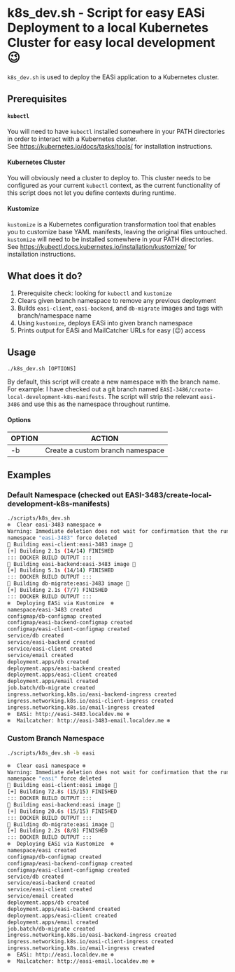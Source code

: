 # k8s_dev.sh - Script for easy EASi Deployment to a local Kubernetes Cluster for easy local development 😉

`k8s_dev.sh` is used to deploy the EASi application to a Kubernetes cluster.

## Prerequisites

#### `kubectl`

You will need to have `kubectl` installed somewhere in your PATH directories in order to interact with a Kubernetes cluster.  
See https://kubernetes.io/docs/tasks/tools/ for installation instructions.

#### Kubernetes Cluster

You will obviously need a cluster to deploy to. This cluster needs to be configured as your current `kubectl` context, as the current functionality of this script does not let you define contexts during runtime.

#### Kustomize

`kustomize` is a Kubernetes configuration transformation tool that enables you to customize base YAML manifests, leaving the original files untouched.
`kustomize` will need to be installed somewhere in your PATH directories.  
See https://kubectl.docs.kubernetes.io/installation/kustomize/ for installation instructions.

## What does it do?

1. Prerequisite check: looking for `kubectl` and `kustomize`
1. Clears given branch namespace to remove any previous deployment
1. Builds `easi-client`, `easi-backend`, and `db-migrate` images and tags with branch/namespace name
1. Using `kustomize`, deploys EASi into given branch namespace
1. Prints output for EASi and MailCatcher URLs for easy (😉) access

## Usage

`./k8s_dev.sh [OPTIONS]`

By default, this script will create a new namespace with the branch name.  
For example: I have checked out a git branch named `EASI-3486/create-local-development-k8s-manifests`. The script will strip the relevant `easi-3486` and use this as the namespace throughout runtime.

#### Options

| OPTION 	|              ACTION              	|
|--------	|:--------------------------------:	|
|   -b   	| Create a custom branch namespace 	|

## Examples

### Default Namespace (checked out EASI-3483/create-local-development-k8s-manifests)
```bash
./scripts/k8s_dev.sh
❄️  Clear easi-3483 namespace ❄️
Warning: Immediate deletion does not wait for confirmation that the running resource has been terminated. The resource may continue to run on the cluster indefinitely.
namespace "easi-3483" force deleted
🐋 Building easi-client:easi-3483 image 🐋
[+] Building 2.1s (14/14) FINISHED
::: DOCKER BUILD OUTPUT :::
🐋 Building easi-backend:easi-3483 image 🐋
[+] Building 5.1s (14/14) FINISHED
::: DOCKER BUILD OUTPUT :::
🐋 Building db-migrate:easi-3483 image 🐋
[+] Building 2.1s (7/7) FINISHED
::: DOCKER BUILD OUTPUT :::
❄️  Deploying EASi via Kustomize  ❄️
namespace/easi-3483 created
configmap/db-configmap created
configmap/easi-backend-configmap created
configmap/easi-client-configmap created
service/db created
service/easi-backend created
service/easi-client created
service/email created
deployment.apps/db created
deployment.apps/easi-backend created
deployment.apps/easi-client created
deployment.apps/email created
job.batch/db-migrate created
ingress.networking.k8s.io/easi-backend-ingress created
ingress.networking.k8s.io/easi-client-ingress created
ingress.networking.k8s.io/email-ingress created
❄️  EASi: http://easi-3483.localdev.me ❄️
❄️  Mailcatcher: http://easi-3483-email.localdev.me ❄️
```

### Custom Branch Namespace
```bash
./scripts/k8s_dev.sh -b easi

❄️  Clear easi namespace ❄️
Warning: Immediate deletion does not wait for confirmation that the running resource has been terminated. The resource may continue to run on the cluster indefinitely.
namespace "easi" force deleted
🐋 Building easi-client:easi image 🐋
[+] Building 72.8s (15/15) FINISHED
::: DOCKER BUILD OUTPUT :::
🐋 Building easi-backend:easi image 🐋
[+] Building 20.6s (15/15) FINISHED
::: DOCKER BUILD OUTPUT :::
🐋 Building db-migrate:easi image 🐋
[+] Building 2.2s (8/8) FINISHED
::: DOCKER BUILD OUTPUT :::
❄️  Deploying EASi via Kustomize  ❄️
namespace/easi created
configmap/db-configmap created
configmap/easi-backend-configmap created
configmap/easi-client-configmap created
service/db created
service/easi-backend created
service/easi-client created
service/email created
deployment.apps/db created
deployment.apps/easi-backend created
deployment.apps/easi-client created
deployment.apps/email created
job.batch/db-migrate created
ingress.networking.k8s.io/easi-backend-ingress created
ingress.networking.k8s.io/easi-client-ingress created
ingress.networking.k8s.io/email-ingress created
❄️  EASi: http://easi.localdev.me ❄️
❄️  Mailcatcher: http://easi-email.localdev.me ❄️
```
